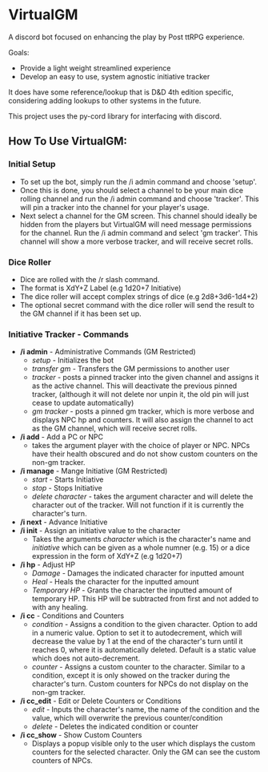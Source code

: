 # VirtualGM

A discord bot focused on enhancing the play by Post ttRPG experience.

Goals:
- Provide a light weight streamlined experience
- Develop an easy to use, system agnostic initiative tracker

It does have some reference/lookup that is D&D 4th edition specific, considering adding lookups to other systems in the future.

This project uses the py-cord library for interfacing with discord. 

## How To Use VirtualGM:

### Initial Setup
- To set up the bot, simply run the /i admin command and choose 'setup'.  
- Once this is done, you should select a channel to be your main dice rolling channel and run the /i admin command and choose 'tracker'.  This will pin  a tracker into the channel for your player's usage.
- Next select a channel for the GM screen. This channel should ideally be hidden from the players but VirtualGM will need message permissions for the channel. Run the /i admin command and select 'gm tracker'.  This channel will show a more verbose tracker, and will receive secret rolls.

### Dice Roller
- Dice are rolled with the /r slash command.
- The format is XdY+Z Label (e.g 1d20+7 Initiative)
- The dice roller will accept complex strings of dice (e.g 2d8+3d6-1d4+2)
- The optional secret command with the dice roller will send the result to the GM channel if it has been set up.

### Initiative Tracker - Commands
 - **/i admin** - Administrative Commands (GM Restricted)
   - _setup_ - Initializes the bot
   - _transfer gm_ - Transfers the GM permissions to another user
   - _tracker_ - posts a pinned tracker into the given channel and assigns it as the active channel. This will deactivate the previous pinned tracker, (although it will not delete nor unpin it, the old pin will just cease to update automatically)
   - _gm tracker_ - posts a pinned gm tracker, which is more verbose and displays NPC hp and counters. It will also assign the channel to act as the GM channel, which will receive secret rolls.
 - **/i add** - Add a PC or NPC
   - takes the argument player with the choice of player or NPC. NPCs have their health obscured and do not show custom counters on the non-gm tracker.
 - **/i manage** - Mange Initiative (GM Restricted)
   - _start_ - Starts Initiative
   - _stop_ - Stops Initiative
   - _delete character_ - takes the argument character and will delete the character out of the tracker. Will not function if it is currently the character's turn.
 - **/i next** - Advance Initiative
 - **/i init** - Assign an initiative value to the character
   - Takes the arguments _character_ which is the character's name and _initiative_ which can be given as a whole numner (e.g. 15) or a dice expression in the form of XdY+Z (e.g 1d20+7)
 - **/i hp** - Adjust HP
   - _Damage_ - Damages the indicated character for inputted amount
   - _Heal_ - Heals the character for the inputted amount
   - _Temporary HP_ - Grants the character the inputted amount of temporary HP. This HP will be subtracted from first and not added to with any healing.
 - **/i cc** - Conditions and Counters
   - _condition_ - Assigns a condition to the given character. Option to add in a numeric value. Option to set it to autodecrement, which will decrease the value by 1 at the end of the character's turn until it reaches 0, where it is automatically deleted. Default is a static value which does not auto-decrement.
   - _counter_ - Assigns a custom counter to the character. Similar to a condition, except it is only showed on the tracker during the character's turn. Custom counters for NPCs do not display on the non-gm tracker.  
 - **/i cc_edit** - Edit or Delete Counters or Conditions
   - _edit_ - Inputs the character's name, the name of the condition and the value, which will overwrite the previous counter/condition
   - _delete_ - Deletes the indicated condition or counter
 - **/i cc_show** - Show Custom Counters
   - Displays a popup visible only to the user which displays the custom counters for the selected character. Only the GM can see the custom counters of NPCs.
 